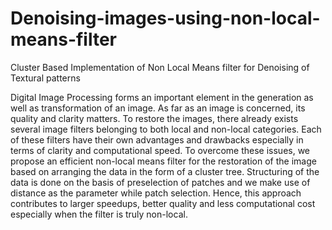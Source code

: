 # Denoising-images-using-non-local-means-filter
 Cluster Based Implementation of Non Local Means filter for Denoising of Textural patterns

Digital Image Processing forms an important element in the generation as well as transformation of an image. As far as an image is concerned, its quality and clarity matters. To restore the images, there already exists several image filters belonging to both local and non-local categories. Each of these filters have their own advantages and drawbacks especially in terms of clarity and computational speed. To overcome these issues, we propose an efficient non-local means filter for the restoration of the image based on arranging the data in the form of a cluster tree. Structuring of the data is done on the basis of  preselection  of patches and we make use of distance as the parameter while patch selection. Hence, this approach contributes to larger speedups, better quality and less computational cost especially when the filter is truly non-local.
